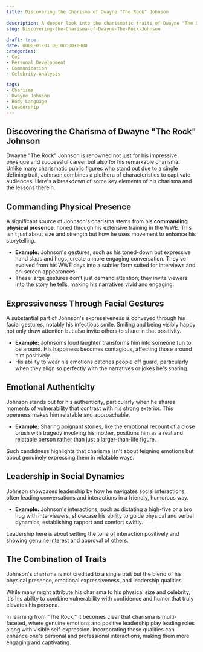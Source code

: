 ```yaml
---
title: Discovering the Charisma of Dwayne "The Rock" Johnson
 
description: A deeper look into the charismatic traits of Dwayne "The Rock" Johnson—what makes him captivating and lessons we can learn.
slug: Discovering-the-Charisma-of-Dwayne-The-Rock-Johnson
 
draft: true
date: 0000-01-01 00:00:00+0000
categories:
- CoC
- Personal Development
- Communication
- Celebrity Analysis

tags:
- Charisma
- Dwayne Johnson
- Body Language
- Leadership
---
```


## Discovering the Charisma of Dwayne "The Rock" Johnson

Dwayne "The Rock" Johnson is renowned not just for his impressive physique and successful career but also for his remarkable charisma. Unlike many charismatic public figures who stand out due to a single defining trait, Johnson combines a plethora of characteristics to captivate audiences. Here's a breakdown of some key elements of his charisma and the lessons therein.

## Commanding Physical Presence

A significant source of Johnson's charisma stems from his **commanding physical presence**, honed through his extensive training in the WWE. This isn't just about size and strength but how he uses movement to enhance his storytelling.

- **Example:** Johnson's gestures, such as his toned-down but expressive hand slaps and hugs, create a more engaging conversation. They've evolved from his WWE days into a subtler form suited for interviews and on-screen appearances.
- These large gestures don't just demand attention; they invite viewers into the story he tells, making his narratives vivid and engaging.

## Expressiveness Through Facial Gestures

A substantial part of Johnson's expressiveness is conveyed through his facial gestures, notably his infectious smile. Smiling and being visibly happy not only draw attention but also invite others to share in that positivity.

- **Example:** Johnson's loud laughter transforms him into someone fun to be around. His happiness becomes contagious, affecting those around him positively.
- His ability to wear his emotions catches people off guard, particularly when they align so perfectly with the narratives or jokes he's sharing.

## Emotional Authenticity

Johnson stands out for his authenticity, particularly when he shares moments of vulnerability that contrast with his strong exterior. This openness makes him relatable and approachable.

- **Example:** Sharing poignant stories, like the emotional recount of a close brush with tragedy involving his mother, positions him as a real and relatable person rather than just a larger-than-life figure.

Such candidness highlights that charisma isn't about feigning emotions but about genuinely expressing them in relatable ways.

## Leadership in Social Dynamics

Johnson showcases leadership by how he navigates social interactions, often leading conversations and interactions in a friendly, humorous way.

- **Example:** Johnson's interactions, such as dictating a high-five or a bro hug with interviewers, showcase his ability to guide physical and verbal dynamics, establishing rapport and comfort swiftly.

Leadership here is about setting the tone of interaction positively and showing genuine interest and approval of others.

## The Combination of Traits

Johnson's charisma is not credited to a single trait but the blend of his physical presence, emotional expressiveness, and leadership qualities.

While many might attribute his charisma to his physical size and celebrity, it's his ability to combine vulnerability with confidence and humor that truly elevates his persona.

In learning from "The Rock," it becomes clear that charisma is multi-faceted, where genuine emotions and positive leadership play leading roles along with visible self-expression. Incorporating these qualities can enhance one's personal and professional interactions, making them more engaging and captivating.
